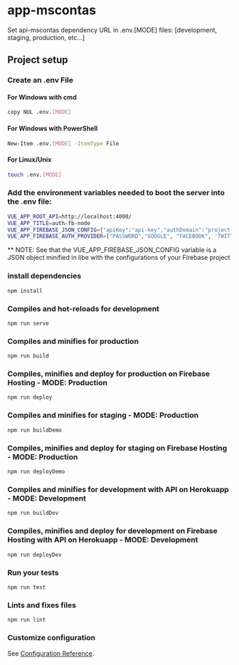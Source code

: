 # app-mscontas

Set api-mscontas dependency URL in .env.[MODE] files: [development, staging, production, etc...]

## Project setup

### Create an .env File
#### For Windows with cmd
```bash
copy NUL .env.[MODE]
```
#### For Windows with PowerShell
```bash
New-Item .env.[MODE] -ItemType File
```
#### For Linux/Unix
```bash
touch .env.[MODE]
```

### Add the environment variables needed to boot the server into the .env file:
```bash
VUE_APP_ROOT_API=http://localhost:4000/
VUE_APP_TITLE=auth-fb-node
VUE_APP_FIREBASE_JSON_CONFIG={"apiKey":"api-key","authDomain":"project-id.firebaseapp.com","databaseURL":"https://project-id.firebaseio.com","projectId":"project-id","storageBucket":"project-id.appspot.com","messagingSenderId":"sender-id","appID":"app-id",,"measurementId":"measurementId"}
VUE_APP_FIREBASE_AUTH_PROVIDER=["PASSWORD","GOOGLE", "FACEBOOK", 'TWITTER']
```
** NOTE: See that the VUE_APP_FIREBASE_JSON_CONFIG variable is a JSON object minified in libe with the configurations of your Firebase project
### install dependencies
```
npm install
```

### Compiles and hot-reloads for development
```
npm run serve
```

### Compiles and minifies for production
```
npm run build
```

### Compiles, minifies and deploy for production on Firebase Hosting - MODE: Production
```
npm run deploy
```

### Compiles and minifies for staging - MODE: Production
```
npm run buildDemo
```

### Compiles, minifies and deploy for staging on Firebase Hosting - MODE: Production
```
npm run deployDemo
```

### Compiles and minifies for development with API on Herokuapp - MODE: Development
```
npm run buildDev
```

### Compiles, minifies and deploy for development on Firebase Hosting with API on Herokuapp  - MODE: Development
```
npm run deployDev
```

### Run your tests
```
npm run test
```

### Lints and fixes files
```
npm run lint
```

### Customize configuration
See [Configuration Reference](https://cli.vuejs.org/config/).
